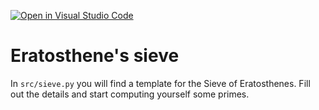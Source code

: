 [![Open in Visual Studio Code](https://classroom.github.com/assets/open-in-vscode-c66648af7eb3fe8bc4f294546bfd86ef473780cde1dea487d3c4ff354943c9ae.svg)](https://classroom.github.com/online_ide?assignment_repo_id=8451665&assignment_repo_type=AssignmentRepo)
# Eratosthene's sieve

In `src/sieve.py` you will find a template for the Sieve of Eratosthenes. Fill out the details and start computing yourself some primes.
